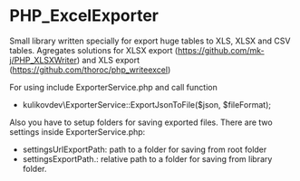 # PHP_ExcelExporter
  Small library written specially for export huge tables to XLS, XLSX and CSV tables.
Agregates solutions for XLSX export (https://github.com/mk-j/PHP_XLSXWriter) and XLS export (https://github.com/thoroc/php_writeexcel)
  
For using include ExporterService.php and call function 
* kulikovdev\ExporterService::ExportJsonToFile($json, $fileFormat);

Also you have to setup folders for saving exported files. There are two settings inside ExporterService.php:
* settingsUrlExportPath: path to a folder for saving from root folder
* settingsExportPath.: relative path to a folder for saving from library folder.
 
 
